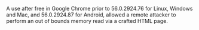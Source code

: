 A use after free in Google Chrome prior to 56.0.2924.76 for Linux, Windows and Mac, and 56.0.2924.87 for Android, allowed a remote attacker to perform an out of bounds memory read via a crafted HTML page.